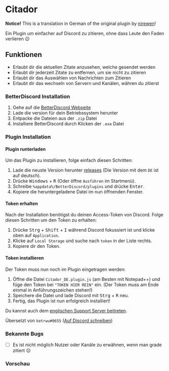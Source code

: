 # Citador

**Notice!** This is a translation in German of the original plugin by [nirewen](https://github.com/nirewen/Citador)!

Ein Plugin um einfacher auf Discord zu zitieren, ohne dass Leute den Faden verlieren :wink:

## Funktionen
- Erlaubt dir die aktuellen Zitate anzusehen, welche gesendet werden
- Erlaubt dir jederzeit Zitate zu entfernen, um sie nicht zu zitieren
- Erlaubt dir das Auswählen von Nachrichten zum Zitieren
- Erlaubt dir das wechseln von Servern und Kanälen, währen du zitierst

### BetterDiscord Installation

1. Gehe auf die [BetterDiscord Webseite](http://betterdiscord.net)
2. Lade die version für dein Betriebssystem herunter
3. Entpacke die Dateien aus der `.zip` Datei
4. Installiere BetterDiscord durch Klicken der `.exe` Datei

### Plugin Installation

#### Plugin runterladen
Um das Plugin zu installieren, folge einfach diesen Schritten:

1. Lade die neuste Version herunter [releases](https://github.com/KennethWussmann/Citador/releases) (Die Version mit dem `DE` ist auf deutsch).
2. Drücke <kbd>Windows</kbd> + <kbd>R</kbd> (Oder öffne `Ausführen` im Startmenü).
3. Schreibe `%appdata%/BetterDiscord/plugins` und drücke <kbd>Enter</kbd>.
4. Kopiere die heruntergeladene Datei im nun öffnenden Fenster.

#### Token erhalten
Nach der Installation benötigst du deinen Access-Token von Discord. Folge diesen Schritten um den Token zu erhalten:

1. Drücke <kbd>Strg</kbd> + <kbd>Shift</kbd> + <kbd>I</kbd> während Discord fokussiert ist und klicke oben auf `Application`.
2. Klicke auf `Local Storage` und suche nach `token` in der Liste rechts.
3. Kopiere dir den Token.

#### Token installieren
Der Token muss nun noch im Plugin eingetragen werden:

1. Öffne die Datei `Citador_DE.plugin.js` (am Besten mit Notepad++) und füge den Token bei `"TOKEN HIER REIN"` ein. (Der Token muss am Ende einmal in Anführungszeichen stehen!)
2. Speichere die Datei und lade Discord mit <kbd>Strg</kbd> + <kbd>R</kbd> neu.
3. Fertig, das Plugin ist nun erfolgreich installiert!

Du kannst auch dem [englischen Support Server beitreten](https://discord.gg/tQrdqKG).

Übersetzt von `ketrwu#0655` ([Auf Discord schreiben](https://discrd.me))

### Bekannte Bugs
- [ ] Es ist nicht möglich Nutzer oder Kanäle zu erwähnen, wenn man grade zitiert ☹

### Vorschau
